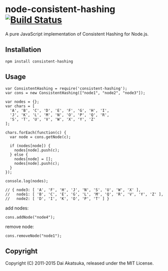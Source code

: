 # node-consistent-hashing [![Build Status](https://travis-ci.org/dakatsuka/node-consistent-hashing.svg)](https://travis-ci.org/dakatsuka/node-consistent-hashing)

A pure JavaScript implementation of Consistent Hashing for Node.js.

## Installation

    npm install consistent-hashing

## Usage

    var ConsistentHashing = require('consistent-hashing');
    var cons = new ConsistentHashing(["node1", "node2", "node3"]);
    
    var nodes = {};
    var chars = [
      'A', 'B', 'C', 'D', 'E', 'F', 'G', 'H', 'I',
      'J', 'K', 'L', 'M', 'N', 'O', 'P', 'Q', 'R',
      'S', 'T', 'U', 'V', 'W', 'X', 'Y', 'Z'
    ];
    
    chars.forEach(function(c) {
      var node = cons.getNode(c);
    
      if (nodes[node]) {
        nodes[node].push(c);
      } else {
        nodes[node] = [];
        nodes[node].push(c);
      }
    });
    
    console.log(nodes);
    
    // { node3: [ 'A', 'F', 'H', 'J', 'N', 'S', 'U', 'W', 'X' ],
    //   node1: [ 'B', 'C', 'E', 'G', 'L', 'M', 'Q', 'R', 'V', 'Y', 'Z' ],
    //   node2: [ 'D', 'I', 'K', 'O', 'P', 'T' ] }

add nodes:

    cons.addNode("node4");

remove node:

    cons.removeNode("node1");


## Copyright

Copyright (C) 2011-2015 Dai Akatsuka, released under the MIT License.
